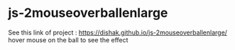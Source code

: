 # js-2mouseoverballenlarge

See this link of project : https://dishak.github.io/js-2mouseoverballenlarge/ 
hover mouse on the ball to see the effect
